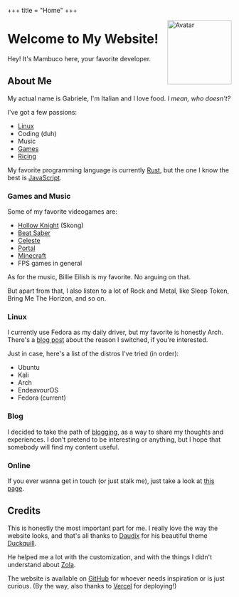 +++
title = "Home"
+++

<img src="assets/avatar.png" align="right" width="144" alt="Avatar">

# Welcome to My Website!

Hey! It's Mambuco here, your favorite developer.

## About Me

My actual name is Gabriele, I'm Italian and I love food. *I mean, who doesn't?*

I've got a few passions:

- [Linux](#linux)
- Coding (duh)
- Music
- [Games](#games-and-music)
- [Ricing](https://excaliburzero.gitbooks.io/an-introduction-to-linux-ricing/content/ricing.html/)

My favorite programming language is currently [Rust](https://www.rust-lang.org/), but the one I know the best is [JavaScript](https://developer.mozilla.org/en-US/docs/Web/JavaScript/).

### Games and Music

Some of my favorite videogames are:

- [Hollow Knight](https://store.steampowered.com/app/367520/Hollow_Knight/) (Skong)
- [Beat Saber](https://store.steampowered.com/app/620980/Beat_Saber/)
- [Celeste](https://store.steampowered.com/app/504230/Celeste/)
- [Portal](https://store.steampowered.com/app/400/Portal/)
- [Minecraft](https://www.minecraft.net/)
- FPS games in general

As for the music, Billie Eilish is my favorite. No arguing on that.

But apart from that, I also listen to a lot of Rock and Metal, like Sleep Token, Bring Me The Horizon, and so on.

### Linux

I currently use Fedora as my daily driver, but my favorite is honestly Arch.
There's a [blog post](@/blog/from-arch-to-fedora.md) about the reason I switched, if you're interested.

Just in case, here's a list of the distros I've tried (in order):

- Ubuntu
- Kali
- Arch
- EndeavourOS
- Fedora (current)

### Blog

I decided to take the path of [blogging](@/blog/_index.md), as a way to share my thoughts and experiences. I don't pretend to be interesting or anything, but I hope that somebody will find my content useful.

### Online

If you ever wanna get in touch (or just stalk me), just take a look at [this page](@/online/index.md).

## Credits

This is honestly the most important part for me. I really love the way the website looks, and that's all thanks to [Daudix](https://daudix.one/) for his beautiful theme [Duckquill](https://duckquill.daudix.one/).

He helped me a lot with the customization, and with the things I didn't understand about [Zola](https://www.getzola.org/).

The website is available on [GitHub](https://github.com/mambucodev/my-website/) for whoever needs inspiration or is just curious. (By the way, also thanks to [Vercel](https://vercel.com/) for deploying!)